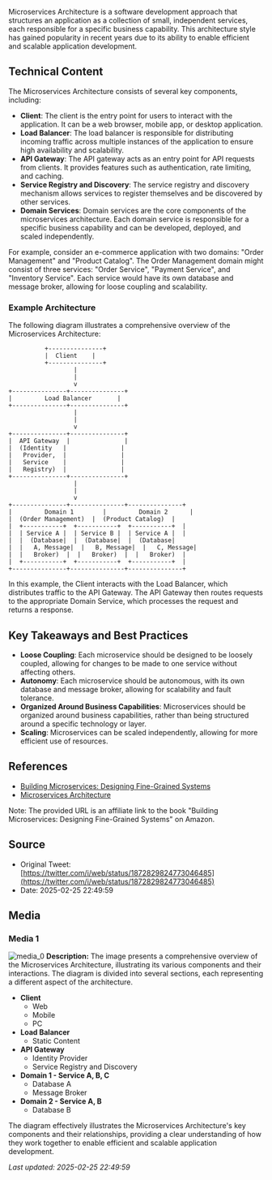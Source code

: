 Microservices Architecture is a software development approach that structures an application as a collection of small, independent services, each responsible for a specific business capability. This architecture style has gained popularity in recent years due to its ability to enable efficient and scalable application development.

## Technical Content
The Microservices Architecture consists of several key components, including:
* **Client**: The client is the entry point for users to interact with the application. It can be a web browser, mobile app, or desktop application.
* **Load Balancer**: The load balancer is responsible for distributing incoming traffic across multiple instances of the application to ensure high availability and scalability.
* **API Gateway**: The API gateway acts as an entry point for API requests from clients. It provides features such as authentication, rate limiting, and caching.
* **Service Registry and Discovery**: The service registry and discovery mechanism allows services to register themselves and be discovered by other services.
* **Domain Services**: Domain services are the core components of the microservices architecture. Each domain service is responsible for a specific business capability and can be developed, deployed, and scaled independently.

For example, consider an e-commerce application with two domains: "Order Management" and "Product Catalog". The Order Management domain might consist of three services: "Order Service", "Payment Service", and "Inventory Service". Each service would have its own database and message broker, allowing for loose coupling and scalability.

### Example Architecture
The following diagram illustrates a comprehensive overview of the Microservices Architecture:
```
          +---------------+
          |  Client    |
          +---------------+
                  |
                  |
                  v
+---------------+---------------+
|         Load Balancer       |
+---------------+---------------+
                  |
                  |
                  v
+---------------+---------------+
|  API Gateway  |               |
|  (Identity   |               |
|   Provider,  |               |
|   Service    |               |
|   Registry)  |               |
+---------------+---------------+
                  |
                  |
                  v
+---------------+---------------+---------------+
|         Domain 1        |         Domain 2      |
|  (Order Management)  |  (Product Catalog)  |
|  +-----------+  +-----------+  +-----------+  |
|  | Service A |  | Service B |  | Service A |  |
|  |  (Database|  |  (Database|  |  (Database|
|  |   A, Message|  |   B, Message|  |   C, Message|
|  |   Broker)  |  |   Broker)  |  |   Broker)  |
|  +-----------+  +-----------+  +-----------+  |
+---------------+---------------+---------------+
```
In this example, the Client interacts with the Load Balancer, which distributes traffic to the API Gateway. The API Gateway then routes requests to the appropriate Domain Service, which processes the request and returns a response.

## Key Takeaways and Best Practices
* **Loose Coupling**: Each microservice should be designed to be loosely coupled, allowing for changes to be made to one service without affecting others.
* **Autonomy**: Each microservice should be autonomous, with its own database and message broker, allowing for scalability and fault tolerance.
* **Organized Around Business Capabilities**: Microservices should be organized around business capabilities, rather than being structured around a specific technology or layer.
* **Scaling**: Microservices can be scaled independently, allowing for more efficient use of resources.

## References
* [Building Microservices: Designing Fine-Grained Systems](https://www.amazon.com/Building-Microservices-Designing-Fine-Grained-Systems/dp/B09RTQY7SX?&linkCode=sl1&tag=12308d41-20&linkId=8e2212fa9d96e6338152d05dd885d50b&language=en_US&ref_=as_li_ss_tl)
* [Microservices Architecture](https://martinfowler.com/articles/microservices.html)

Note: The provided URL is an affiliate link to the book "Building Microservices: Designing Fine-Grained Systems" on Amazon.
## Source

- Original Tweet: [https://twitter.com/i/web/status/1872829824773046485](https://twitter.com/i/web/status/1872829824773046485)
- Date: 2025-02-25 22:49:59


## Media

### Media 1
![media_0](./media_0.jpg)
**Description:** The image presents a comprehensive overview of the Microservices Architecture, illustrating its various components and their interactions. The diagram is divided into several sections, each representing a different aspect of the architecture.

*   **Client**
    *   Web
    *   Mobile
    *   PC
*   **Load Balancer**
    *   Static Content
*   **API Gateway**
    *   Identity Provider
    *   Service Registry and Discovery
*   **Domain 1 - Service A, B, C**
    *   Database A
    *   Message Broker
*   **Domain 2 - Service A, B**
    *   Database B

The diagram effectively illustrates the Microservices Architecture's key components and their relationships, providing a clear understanding of how they work together to enable efficient and scalable application development.

*Last updated: 2025-02-25 22:49:59*